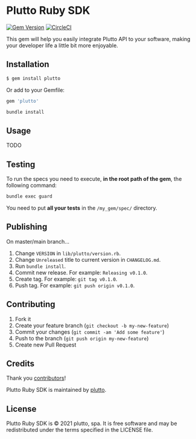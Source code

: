 # Plutto Ruby SDK

[![Gem Version](https://badge.fury.io/rb/plutto-ruby.svg)](https://badge.fury.io/rb/plutto-ruby)
[![CircleCI](https://circleci.com/gh/platanus/plutto-ruby.svg?style=shield)](https://app.circleci.com/pipelines/github/platanus/plutto-ruby)

This gem will help you easily integrate Plutto API to your software, making your developer life a little bit more enjoyable.

## Installation

```bash
$ gem install plutto
```

Or add to your Gemfile:

```ruby
gem 'plutto'
```

```bash
bundle install
```

## Usage

TODO

## Testing

To run the specs you need to execute, **in the root path of the gem**, the following command:

```bash
bundle exec guard
```

You need to put **all your tests** in the `/my_gem/spec/` directory.

## Publishing

On master/main branch...

1. Change `VERSION` in `lib/plutto/version.rb`.
2. Change `Unreleased` title to current version in `CHANGELOG.md`.
3. Run `bundle install`.
4. Commit new release. For example: `Releasing v0.1.0`.
5. Create tag. For example: `git tag v0.1.0`.
6. Push tag. For example: `git push origin v0.1.0`.

## Contributing

1. Fork it
2. Create your feature branch (`git checkout -b my-new-feature`)
3. Commit your changes (`git commit -am 'Add some feature'`)
4. Push to the branch (`git push origin my-new-feature`)
5. Create new Pull Request

## Credits

Thank you [contributors](https://github.com/plutto-labs/plutto-ruby/graphs/contributors)!

Plutto Ruby SDK is maintained by [plutto](https://https://plutto.cl/).

## License

Plutto Ruby SDK is © 2021 plutto, spa. It is free software and may be redistributed under the terms specified in the LICENSE file.
